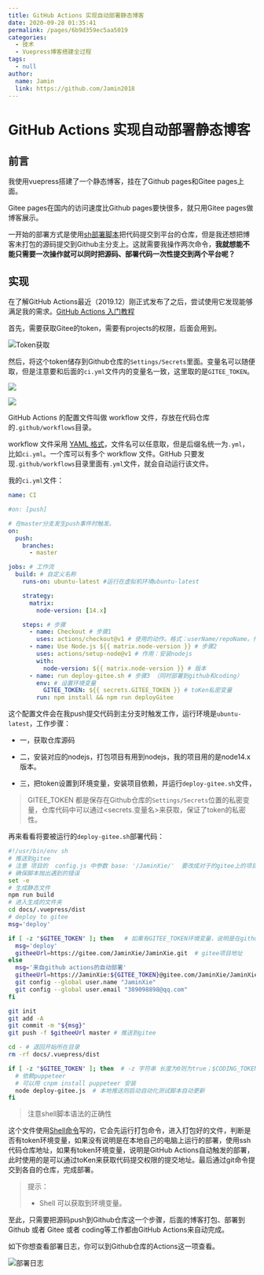 ```yaml
---
title: GitHub Actions 实现自动部署静态博客
date: 2020-09-28 01:35:41
permalink: /pages/6b9d359ec5aa5019
categories: 
  - 技术
  - Vuepress博客搭建全过程
tags: 
  - null
author: 
  name: Jamin
  link: https://github.com/Jamin2018
---
```

#  GitHub Actions 实现自动部署静态博客

## 前言

我使用vuepress搭建了一个静态博客，挂在了Github pages和Gitee pages上面。

Gitee pages在国内的访问速度比Github pages要快很多，就只用Gitee pages做博客展示。

<!-- more -->

一开始的部署方式是使用[sh部署脚本](https://github.com/Jamin2018/vuepree_blog/blob/master/deploy.sh)把代码提交到平台的仓库，但是我还想把博客未打包的源码提交到Github主分支上。这就需要我操作两次命令，**我就想能不能只需要一次操作就可以同时把源码、部署代码一次性提交到两个平台呢？**



## 实现

在了解GitHub Actions最近（2019.12）刚正式发布了之后，尝试使用它发现能够满足我的需求。[GitHub Actions 入门教程](http://www.ruanyifeng.com/blog/2019/09/getting-started-with-github-actions.html?20191227113947#comment-last)



首先，需要获取Gitee的token，需要有projects的权限，后面会用到。

![Token获取](https://cdn.jsdelivr.net/gh/Jamin2018/static_file/img/WX20200928-010412@2x.png 'token获取')

然后，将这个token储存到Github仓库的`Settings/Secrets`里面。变量名可以随便取，但是注意要和后面的`ci.yml`文件内的变量名一致，这里取的是`GITEE_TOKEN`。

![](https://cdn.jsdelivr.net/gh/Jamin2018/static_file/img/WX20200928-002600@2x.png)

![](https://cdn.jsdelivr.net/gh/Jamin2018/static_file/img/WX20200928-002750@2x.png)

GitHub Actions 的配置文件叫做 workflow 文件，存放在代码仓库的`.github/workflows`目录。

workflow 文件采用 [YAML 格式](https://jaminxie.gitee.io)，文件名可以任意取，但是后缀名统一为`.yml`，比如`ci.yml`。一个库可以有多个 workflow 文件。GitHub 只要发现`.github/workflows`目录里面有`.yml`文件，就会自动运行该文件。    

我的`ci.yml`文件：    

```yaml
name: CI

#on: [push]

# 在master分支发生push事件时触发。
on: 
  push:
    branches:
      - master

jobs: # 工作流
  build: # 自定义名称
    runs-on: ubuntu-latest #运行在虚拟机环境ubuntu-latest

    strategy:
      matrix:
        node-version: [14.x]

    steps: # 步骤
      - name: Checkout # 步骤1
        uses: actions/checkout@v1 # 使用的动作。格式：userName/repoName。作用：检出仓库，获取源码。 官方actions库：https://github.com/actions
      - name: Use Node.js ${{ matrix.node-version }} # 步骤2
        uses: actions/setup-node@v1 # 作用：安装nodejs
        with:
          node-version: ${{ matrix.node-version }} # 版本
      - name: run deploy-gitee.sh # 步骤3 （同时部署到github和coding）
        env: # 设置环境变量
          GITEE_TOKEN: ${{ secrets.GITEE_TOKEN }} # toKen私密变量
        run: npm install && npm run deployGitee
```

这个配置文件会在我push提交代码到主分支时触发工作，运行环境是`ubuntu-latest`，工作步骤：

* 一，获取仓库源码

* 二，安装对应的nodejs，打包项目有用到nodejs，我的项目用的是node14.x版本。

* 三，把token设置到环境变量，安装项目依赖，并运行`deploy-gitee.sh`文件，

> GITEE_TOKEN 都是保存在Github仓库的`Settings/Secrets`位置的私密变量，仓库代码中可以通过<secrets.变量名>来获取，保证了token的私密性。



再来看看将要被运行的`deploy-gitee.sh`部署代码：

```sh
#!/usr/bin/env sh
# 推送到gitee
# 注意 项目的  config.js 中参数 base: '/JaminXie/'  要改成对于的gitee上的项目名字，不然博客样式会有问题
# 确保脚本抛出遇到的错误
set -e
# 生成静态文件
npm run build
# 进入生成的文件夹
cd docs/.vuepress/dist
# deploy to gitee
msg='deploy'

if [ -z "$GITEE_TOKEN" ]; then   # 如果有GITEE_TOKEN环境变量，说明是在github Ci上执行，这个环境变量在github上对于的仓库设置隐私变量
  msg='deploy'
  githeeUrl=https://gitee.com/JaminXie/JaminXie.git  # gitee项目地址
else
  msg='来自github actions的自动部署'
  githeeUrl=https://JaminXie:${GITEE_TOKEN}@gitee.com/JaminXie/JaminXie.git  # 使用github CI
  git config --global user.name "JaminXie"
  git config --global user.email "389098898@qq.com"
fi

git init
git add -A
git commit -m "${msg}"
git push -f $githeeUrl master # 推送到gitee

cd - # 退回开始所在目录
rm -rf docs/.vuepress/dist

if [ -z "$GITEE_TOKEN" ]; then  # -z 字符串 长度为0则为true；$CODING_TOKEN来自于github仓库`Settings/Secrets`设置的私密环境变量
  # 依赖puppeteer
  # 可以用 cnpm install puppeteer 安装
  node deploy-gitee.js  # 本地推送则启动自动化测试脚本自动更新
fi
```
> 注意shell脚本语法的正确性

这个文件使用[Shell命令](https://ipcmen.com/)写的，它会先运行打包命令，进入打包好的文件，判断是否有token环境变量，如果没有说明是在本地自己的电脑上运行的部署，使用ssh代码仓库地址，如果有token环境变量，说明是GitHub Actions自动触发的部署，此时使用的是可以通过toKen来获取代码提交权限的提交地址。最后通过git命令提交到各自的仓库，完成部署。

> 提示：
>
> * Shell 可以获取到环境变量。



至此，只需要把源码push到Github仓库这一个步骤，后面的博客打包、部署到Github 或者 Gitee 或者 coding等工作都由GitHub Actions来自动完成。

如下你想查看部署日志，你可以到Github仓库的Actions这一项查看。

![部署日志](https://cdn.jsdelivr.net/gh/Jamin2018/static_file/img/WX20200928-011622@2x.png '部署日志')


